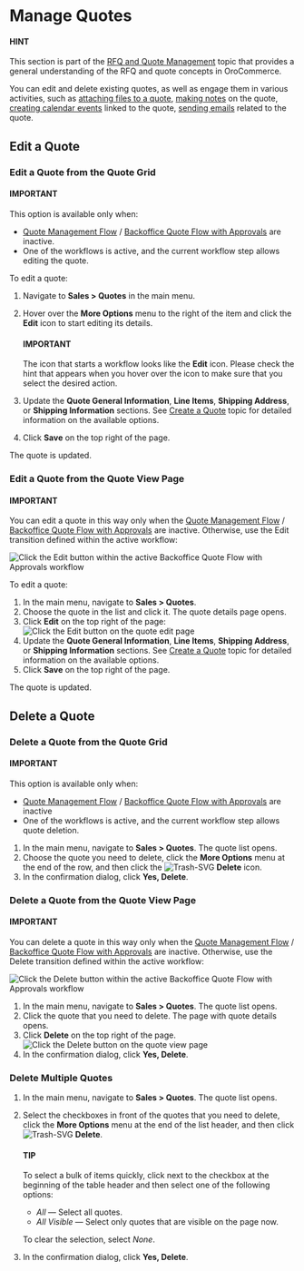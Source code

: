 # Manage Quotes

#### HINT
This section is part of the [RFQ and Quote Management](../../../concept-guides/customers-sales/rfq-quotes/index.md#concept-guide-rfq-quotes) topic that provides a general understanding of the RFQ and quote concepts in OroCommerce.

You can edit and delete existing quotes, as well as engage them in various activities, such as [attaching files to a quote](../../getting-started/information-management/attachments.md#user-guide-activities-attachments), [making notes](../../getting-started/information-management/notes.md#user-guide-add-note) on the quote, [creating calendar events](../../activities/calendar-events/index.md#doc-activities-events) linked to the quote, [sending emails](../../getting-started/user-menu/my-emails.md#user-guide-using-emails) related to the quote.

<a id="quotes-actions-edit"></a>

## Edit a Quote

<a id="quotes-actions-edit-fromgrid"></a>

### Edit a Quote from the Quote Grid

<!-- begin -->

#### IMPORTANT
This option is available only when:

* [Quote Management Flow](flows/index.md#simple-quote-management) / [Backoffice Quote Flow with Approvals](flows/index.md#quote-management-with-approvals) are inactive.
* One of the workflows is active, and the current workflow step allows editing the quote.

To edit a quote:

1. Navigate to **Sales > Quotes** in the main menu.
2. Hover over the <i class="fa fa-ellipsis-h fa-lg" aria-hidden="true"></i> **More Options** menu to the right of the item and click the <i class="fa fa-edit fa-lg" aria-hidden="true"></i> **Edit** icon to start editing its details.

   #### IMPORTANT
   The icon that starts a workflow looks like the **Edit** icon. Please check the hint that appears when you hover over the icon to make sure that you select the desired action.
3. Update the **Quote General Information**, **Line Items**, **Shipping Address**, or **Shipping Information** sections. See [Create a Quote](create/create-from-scratch.md#quote-create-from-scratch) topic for detailed information on the available options.
4. Click **Save** on the top right of the page.

The quote is updated.

<!-- finish -->

<a id="quotes-actions-edit-fromviewpage"></a>

### Edit a Quote from the Quote View Page

#### IMPORTANT
You can edit a quote in this way only when the [Quote Management Flow](flows/index.md#simple-quote-management) / [Backoffice Quote Flow with Approvals](flows/index.md#quote-management-with-approvals) are inactive.  Otherwise, use the Edit transition defined within the active workflow:

![Click the Edit button within the active Backoffice Quote Flow with Approvals workflow](user/img/sales/quotes/quotes_workflowedit1.png)

To edit a quote:

1. In the main menu, navigate to **Sales > Quotes**.
2. Choose the quote in the list and click it. The quote details page opens.
3. Click **Edit** on the top right of the page:
   ![Click the Edit button on the quote edit page](user/img/sales/quotes/quotes_edit1.png)
4. Update the **Quote General Information**, **Line Items**, **Shipping Address**, or **Shipping Information** sections. See [Create a Quote](create/create-from-scratch.md#quote-create-from-scratch) topic for detailed information on the available options.
5. Click **Save** on the top right of the page.

The quote is updated.

<a id="quotes-actions-delete"></a>

<a id="quotes-actions-delete-fromgrid"></a>

## Delete a Quote

### Delete a Quote from the Quote Grid

<!-- begin -->

#### IMPORTANT
This option is available only when:

* [Quote Management Flow](flows/index.md#simple-quote-management) / [Backoffice Quote Flow with Approvals](flows/index.md#quote-management-with-approvals) are inactive
* One of the workflows is active, and the current workflow step allows quote deletion.

1. In the main menu, navigate to **Sales > Quotes**. The quote list opens.
2. Choose the quote you need to delete, click the <i class="fa fa-ellipsis-h fa-lg" aria-hidden="true"></i> **More Options** menu at the end of the row, and then click the ![Trash-SVG](_themes/sphinx_rtd_theme/static/svg-icons/trash.svg) **Delete** icon.
3. In the confirmation dialog, click **Yes, Delete**.

<!-- finish -->

<a id="quotes-actions-delete-fromviewpage"></a>

### Delete a Quote from the Quote View Page

#### IMPORTANT
You can delete a quote in this way only when the [Quote Management Flow](flows/index.md#simple-quote-management) / [Backoffice Quote Flow with Approvals](flows/index.md#quote-management-with-approvals) are inactive. Otherwise, use the Delete transition defined within the active workflow:

![Click the Delete button within the active Backoffice Quote Flow with Approvals workflow](user/img/sales/quotes/quotes_workflowdelete1.png)

1. In the main menu, navigate to **Sales > Quotes**. The quote list opens.
2. Click the quote that you need to delete. The page with quote details opens.
3. Click **Delete** on the top right of the page.
   ![Click the Delete button on the quote view page](user/img/sales/quotes/quotes_delete1.png)
4. In the confirmation dialog, click **Yes, Delete**.

<a id="quotes-actions-delete-multiple"></a>

### Delete Multiple Quotes

1. In the main menu, navigate to **Sales > Quotes**. The quote list opens.
2. Select the checkboxes in front of the quotes that you need to delete, click the <i class="fa fa-ellipsis-h fa-lg" aria-hidden="true"></i> **More Options** menu at the end of the list header, and then click ![Trash-SVG](_themes/sphinx_rtd_theme/static/svg-icons/trash.svg) **Delete**.

   #### TIP
   To select a bulk of items quickly, click <i class="fa fa-caret-down fa-lg" aria-hidden="true"></i> next to the checkbox at the beginning of the table header and then select one of the following options:
   * *All* — Select all quotes.
   * *All Visible* — Select only quotes that are visible on the page now.

   To clear the selection, select *None*.
3. In the confirmation dialog, click **Yes, Delete**.

<!-- fa-bars = fa-navicon -->
<!-- Ic Tiles is used as Set As Default in saved views, and as tiles in display layout options -->
<!-- IcPencil refers to Rename in Commerce and Inline Editing in CRM -->
<!-- Check mark in the square. -->
<!-- SortDesc is also used as drop-down arrow -->
<!-- A -->
<!-- B -->
<!-- C -->
<!-- D -->
<!-- E -->
<!-- F -->
<!-- G -->
<!-- H -->
<!-- I -->
<!-- L -->
<!-- M -->
<!-- P -->
<!-- R -->
<!-- S -->
<!-- T -->
<!-- U -->
<!-- Z -->
